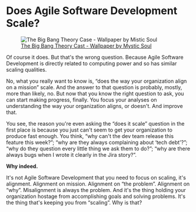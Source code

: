 # Does Agile Software Development Scale?

<figure>
    <img class="full-width" src="../../imgs/6958430407_12683c821f_w.jpg" alt="The Big Bang Theory Case - Wallpaper by Mistic Soul" />
    <figcaption>
        <a href="https://www.flickr.com/photos/66062500@N07/6958430407/" nofollow>The Big Bang Theory Cast - Wallpaper by Mystic Soul</a>
    </figcaption>
</figure>

Of course it does. But that's the wrong question. Because Agile Software Development is directly related to computing power and so has similar scaling qualities.

No, what you really want to know is, “does the way your organization align on a mission” scale. And the answer to that question is probably, mostly, more than likely, no. But now that you know the right question to ask, you can start making progress, finally. You focus your analyses on understanding the way your organization aligns, or doesn't. And improve that.

You see, the reason you're even asking the “does it scale” question in the first place is because you just can't seem to get your organization to produce fast enough. You think, “why can't the dev team release this feature this week?”; “why are they always complaining about ‘tech debt'?”; “why do they question every little thing we ask them to do?”; “why are there always bugs when I wrote it clearly in the Jira story?”.

**Why indeed.**

It's not Agile Software Development that you need to focus on scaling, it's alignment. Alignment on mission. Alignment on “the problem”. Alignment on “why”. Misalignment is always the problem. And it's the thing holding your organization hostage from accomplishing goals and solving problems. It's the thing that's keeping you from “scaling”. Why is that?

<script server>
    export default {
        layout: './layouts/post.html',
        image: '',
        title: 'Does Agile Software Development Scale?',
        excerpt:" Of course it does. But that's the wrong question. Because Agile Software Development is directly related to computing power and so it has similar scaling qualities.",
        shouldPublish: true,
        published: new Date('2024-02-07T15:55:00.000Z'),
        tags: ['agile', 'scale'],
        image: '/imgs/6958430407_12683c821f_w.jpg',
        uri: '/blog/2024/agile-scales.html'
    }
</script>
